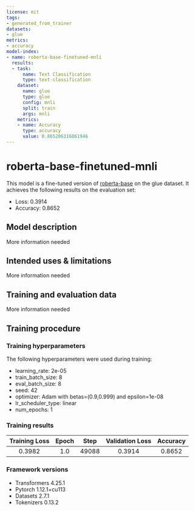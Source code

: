 ```yaml
---
license: mit
tags:
- generated_from_trainer
datasets:
- glue
metrics:
- accuracy
model-index:
- name: roberta-base-finetuned-mnli
  results:
  - task:
      name: Text Classification
      type: text-classification
    dataset:
      name: glue
      type: glue
      config: mnli
      split: train
      args: mnli
    metrics:
    - name: Accuracy
      type: accuracy
      value: 0.865206316861946
---
```


<!-- This model card has been generated automatically according to the information the Trainer had access to. You
should probably proofread and complete it, then remove this comment. -->

# roberta-base-finetuned-mnli

This model is a fine-tuned version of [roberta-base](https://huggingface.co/roberta-base) on the glue dataset.
It achieves the following results on the evaluation set:
- Loss: 0.3914
- Accuracy: 0.8652

## Model description

More information needed

## Intended uses & limitations

More information needed

## Training and evaluation data

More information needed

## Training procedure

### Training hyperparameters

The following hyperparameters were used during training:
- learning_rate: 2e-05
- train_batch_size: 8
- eval_batch_size: 8
- seed: 42
- optimizer: Adam with betas=(0.9,0.999) and epsilon=1e-08
- lr_scheduler_type: linear
- num_epochs: 1

### Training results

| Training Loss | Epoch | Step  | Validation Loss | Accuracy |
|:-------------:|:-----:|:-----:|:---------------:|:--------:|
| 0.3982        | 1.0   | 49088 | 0.3914          | 0.8652   |


### Framework versions

- Transformers 4.25.1
- Pytorch 1.12.1+cu113
- Datasets 2.7.1
- Tokenizers 0.13.2
